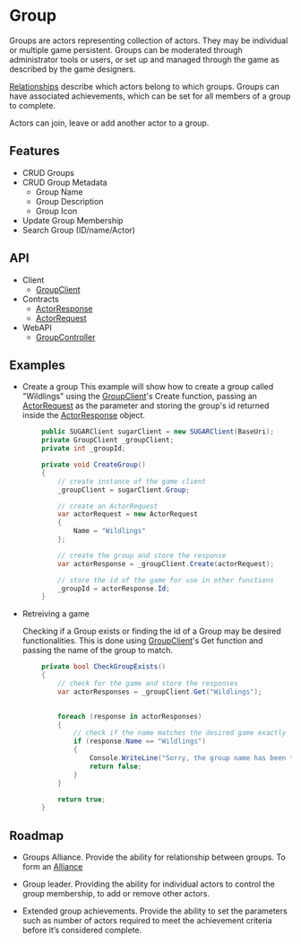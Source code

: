 # Group
Groups are actors representing collection of actors. They may be individual or multiple game persistent. Groups can be moderated through administrator tools or users, or set up and managed through the game as described by the game designers. 

[Relationships](relationship.md) describe which actors belong to which groups. Groups can have associated achievements,  which can be set for all members of a group to complete. 

Actors can join, leave or add another actor to a group. 


## Features
* CRUD Groups
* CRUD Group Metadata
	* Group Name
	* Group Description
	* Group Icon
* Update Group Membership
* Search Group (ID/name/Actor)



## API
* Client
    * [GroupClient](xref:PlayGen.SUGAR.Client.GroupClient)
* Contracts
    * [ActorResponse](xref:PlayGen.SUGAR.Contracts.ActorResponse)
    * [ActorRequest](xref:PlayGen.SUGAR.Contracts.ActorRequest)
* WebAPI
    * [GroupController](xref:PlayGen.SUGAR.WebAPI.Controllers.GroupController)
    
## Examples
* Create a group
	This example will show how to create a group called "Wildlings" using the [GroupClient](xref:PlayGen.SUGAR.Client.GroupClient)'s Create function, passing an [ActorRequest](xref:PlayGen.SUGAR.Contracts.ActorRequest) as the parameter and storing the group's id returned inside the [ActorResponse](xref:PlayGen.SUGAR.Contracts.ActorResponse) object.

```cs
		public SUGARClient sugarClient = new SUGARClient(BaseUri);
		private GroupClient _groupClient;
		private int _groupId;

		private void CreateGroup() 
		{
			// create instance of the game client
			_groupClient = sugarClient.Group;

			// create an ActorRequest
			var actorRequest = new ActorRequest 
			{
				Name = "Wildlings"
			};

			// create the group and store the response
			var actorResponse = _groupClient.Create(actorRequest);

			// store the id of the game for use in other functions
			_groupId = actorResponse.Id;
		}
```

* Retreiving a game

	Checking if a Group exists or finding the id of a Group may be desired functionalities. This is done using [GroupClient](xref:PlayGen.SUGAR.Client.GroupClient)'s Get function and passing the name of the group to match.

```cs 
		private bool CheckGroupExists() 
		{
			// check for the game and store the responses
			var actorResponses = _groupClient.Get("Wildlings");

			
			foreach (response in actorResponses) 
			{
				// check if the name matches the desired game exactly
				if (response.Name == "Wildlings") 
				{	
					Console.WriteLine("Sorry, the group name has been taken, try another one");
					return false;
				}
			}

			return true;
		}
```

## Roadmap
* Groups Alliance. 
Provide the ability for relationship between groups. To form an [Alliance](/article/Alliances)

* Group leader.
Providing the ability for individual actors to control the group membership, to add or remove other actors.

* Extended group achievements.
Provide the ability to set the parameters such as number of actors required to meet the achievement criteria before it’s considered complete. 
